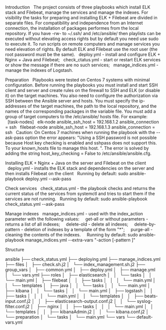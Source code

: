 Introduction
  The project consists of three playbooks which install ELK stack and Filebeat, manage the services and manage the indexes. For visibility the tasks for preparing and installing ELK + Filebeat are divided in separate files. For compatibility and independence from an Internet connection, the installation of packages performes from the local repository. If you have -rw- to ~/.ssh/ and /etc/ansible/ then playlists can be executed without elevating access rights but by default you need use sudo to execute it. To run scripts on remote computers and manage services you need elevation of rights. By default ELK and Filebeat use the root user (the root password must be the same).
  deploy.yml - install and configure ELK + Nginx + Java and Filebeat;
  check_ctatus.yml - start or restart ELK services or show the message if there are no such services;
  manage_indices.yml - manage the indexes of Logstash.

Preparation
  Playbooks were tested on Centos 7 systems with minimal configuration. Before running the playbooks you must install and start SSH client and server and create rules on the firewall to SSH and ELK (or disable it) on the target machines. You also need to configure the authorization via SSH between the Ansible server and hosts. You must specify the ip-addresses of the target machines, the path to the local repository, and the names of the corresponding packages in the variable file. You must add a group of target computers to the /etc/ansible/ hosts file. For example:
  [task-nodes]
  elk-node ansible_ssh_host = 192.168.1.2 ansible_connection = ssh
  filebeat-node ansible_ssh_host = 192.168.1.3 ansible_connection = ssh
  Caution: On Centos 7 machines when running the playbook with the --ask-pass option the error appears: "Using a SSH password is not possible because Host key checking is enabled and sshpass does not support this. To your known_hosts file to manage this host. ". The error is solved by adding the string host_key_checking = False to /etc/ansible/ansible.cfg.

Installing ELK + Nginx + Java on the server and Filebeat on the client
  deploy.yml - installs the ELK stack and dependencies on the server and then installs Filebeat on the client
  Running by default: sudo ansible-playbook deploy.yml --ask-pass

Check services
  check_status.yml - the playbook checks and returns the current status of the services from systemctl and tries to start them if the services are not running.
  Running by default: sudo ansible-playbook check_status.yml --ask-pass

Manage indexes
  manage_indices.yml - used with the index_action parameter with the following values:
    get-all or without parameters - returns a list of all indexes;
    delete-old - delete all indexes;
    delete-by-pattern - deletion of indexes by a template of the form "<index-name>*";
    purge-all - cleaning the contents of the indexes.
    Running by default: sudo ansible-playbook manage_indices.yml --extra-vars "-action <action name> [-pattern <pattern view>]"

Structure

ansible
├── check_status.yml
├── deploying.yml
├── manage_indices.yml
├── files
│   ├── check.sh.j2
│   └── index_management.sh.j2
├── group_vars
│   ├── common.yml
│   ├── deploy.yml
│   ├── manage.yml
│   └── vars.yml
├── roles
│   ├── elasticsearch
│   │   └── tasks
│   │       └── main.yml
│   ├── filebeat
│   │   ├── tasks
│   │   │   └── main.yml
│   │   └── templates
│   ├── java
│   │   └── tasks
│   │       └── main.yml
│   ├── kibana
│   │   └── tasks
│   │       └── main.yml
│   ├── logstash
│   │   ├── tasks
│   │   │   └── main.yml
│   │   └── templates
│   │       ├── beats-input.conf.j2
│   │       ├── elasticsearch-output.conf.j2
│   │       └── syslog-filter.conf.j2
│   ├── nginx
│   │   ├── tasks
│   │   │   └── main.yml
│   │   └── templates
│   │       ├── kibanaAdmin.j2
│   │       └── kibana.conf.j2
│   └── preparation
│       └── tasks
│           └── main.yml
└── vars
    └── default-vars.yml
